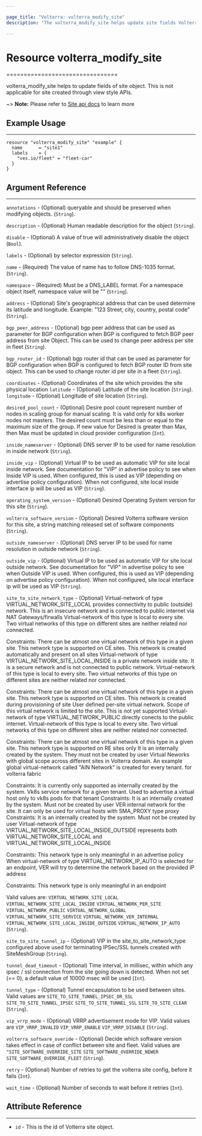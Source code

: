 ```yaml
---

page_title: "Volterra: volterra_modify_site"
description: "The volterra_modify_site helps update site fields Volterra SaaS"

---
```


Resource volterra_modify_site
=============================

================================

volterra_modify_site helps to update fields of site object. This is not applicable for site created through view style APIs.

~> **Note:** Please refer to [Site api docs](https://docs.cloud.f5.com/docs/api/site) to learn more

Example Usage
-------------

---

```hcl
resource "volterra_modify_site" "example" {
  name      = "site1"
  labels    = {
    "ves.io/fleet" = "fleet-car"
  }
}

```

Argument Reference
------------------

---

`annotations` - (Optional) queryable and should be preserved when modifying objects. (`String`).

`description` - (Optional) Human readable description for the object (`String`).

`disable` - (Optional) A value of true will administratively disable the object (`Bool`).

`labels` - (Optional) by selector expression (`String`).

`name` - (Required) The value of name has to follow DNS-1035 format. (`String`).

`namespace` - (Required) Must be a DNS_LABEL format. For a namespace object itself, namespace value will be "" (`String`).

`address` - (Optional) Site's geographical address that can be used determine its latitude and longitude. Example: "123 Street, city, country, postal code" (`String`).

`bgp_peer_address` - (Optional) bgp peer address that can be used as parameter for BGP configuration when BGP is configured to fetch BGP peer address from site Object. This can be used to change peer address per site in fleet (`String`).

`bgp_router_id` - (Optional) bgp router id that can be used as parameter for BGP configuration when BGP is configured to fetch BGP router ID from site object. This can be used to change router id per site in a fleet (`String`).

`coordinates` - (Optional) Coordinates of the site which provides the site physical location `latitude` - (Optional) Latitude of the site location (`String`). `longitude` - (Optional) Longitude of site location (`String`).

`desired_pool_count` - (Optional) Desire pool count represent number of nodes in scaling group for manual scaling. It is valid only for k8s worker nodes not masters. The desired count must be less than or equal to the maximum size of the group. If new value for Desired is greater than Max, then Max must be updated in cloud provider configuration (`Int`).

`inside_nameserver` - (Optional) DNS server IP to be used for name resolution in inside network (`String`).

`inside_vip` - (Optional) Virtual IP to be used as automatic VIP for site local inside network. See documentation for "VIP" in advertise policy to see when Inside VIP is used. When configured, this is used as VIP (depending on advertise policy configuration). When not configured, site local inside interface ip will be used as VIP (`String`).

`operating_system_version` - (Optional) Desired Operating System version for this site (`String`).

`volterra_software_version` - (Optional) Desired Volterra software version for this site, a string matching released set of software components (`String`).

`outside_nameserver` - (Optional) DNS server IP to be used for name resolution in outside network (`String`).

`outside_vip` - (Optional) Virtual IP to be used as automatic VIP for site local outside network. See documentation for "VIP" in advertise policy to see when Outside VIP is used. When configured, this is used as VIP (depending on advertise policy configuration). When not configured, site local interface ip will be used as VIP (`String`).

`site_to_site_network_type` - (Optional) Virtual-network of type VIRTUAL_NETWORK_SITE_LOCAL provides connectivity to public (outside) network. This is an insecure network and is connected to public internet via NAT Gateways/firwalls Virtual-network of this type is local to every site. Two virtual networks of this type on different sites are neither related nor connected.

Constraints: There can be atmost one virtual network of this type in a given site. This network type is supported on CE sites. This network is created automatically and present on all sites Virtual-network of type VIRTUAL_NETWORK_SITE_LOCAL_INSIDE is a private network inside site. It is a secure network and is not connected to public network. Virtual-network of this type is local to every site. Two virtual networks of this type on different sites are neither related nor connected.

Constraints: There can be atmost one virtual network of this type in a given site. This network type is supported on CE sites. This network is created during provisioning of site User defined per-site virtual network. Scope of this virtual network is limited to the site. This is not yet supported Virtual-network of type VIRTUAL_NETWORK_PUBLIC directly conects to the public internet. Virtual-network of this type is local to every site. Two virtual networks of this type on different sites are neither related nor connected.

Constraints: There can be atmost one virtual network of this type in a given site. This network type is supported on RE sites only It is an internally created by the system. They must not be created by user Virtual Neworks with global scope across different sites in Volterra domain. An example global virtual-network called "AIN Network" is created for every tenant. for volterra fabric

Constraints: It is currently only supported as internally created by the system. Vk8s service network for a given tenant. Used to advertise a virtual host only to vk8s pods for that tenant Constraints: It is an internally created by the system. Must not be created by user VER internal network for the site. It can only be used for virtual hosts with SMA_PROXY type proxy Constraints: It is an internally created by the system. Must not be created by user Virtual-network of type VIRTUAL_NETWORK_SITE_LOCAL_INSIDE_OUTSIDE represents both VIRTUAL_NETWORK_SITE_LOCAL and VIRTUAL_NETWORK_SITE_LOCAL_INSIDE

Constraints: This network type is only meaningful in an advertise policy When virtual-network of type VIRTUAL_NETWORK_IP_AUTO is selected for an endpoint, VER will try to determine the network based on the provided IP address

Constraints: This network type is only meaningful in an endpoint

Valid values are: `VIRTUAL_NETWORK_SITE_LOCAL` `VIRTUAL_NETWORK_SITE_LOCAL_INSIDE` `VIRTUAL_NETWORK_PER_SITE` `VIRTUAL_NETWORK_PUBLIC` `VIRTUAL_NETWORK_GLOBAL` `VIRTUAL_NETWORK_SITE_SERVICE` `VIRTUAL_NETWORK_VER_INTERNAL` `VIRTUAL_NETWORK_SITE_LOCAL_INSIDE_OUTSIDE` `VIRTUAL_NETWORK_IP_AUTO` (`String`).

`site_to_site_tunnel_ip` - (Optional) VIP in the site_to_site_network_type configured above used for terminating IPSec/SSL tunnels created with SiteMeshGroup (`String`).

`tunnel_dead_timeout` - (Optional) Time interval, in millisec, within which any ipsec / ssl connection from the site going down is detected. When not set (== 0), a default value of 10000 msec will be used (`Int`).

`tunnel_type` - (Optional) Tunnel encapsulation to be used between sites. Valid values are `SITE_TO_SITE_TUNNEL_IPSEC_OR_SSL` `SITE_TO_SITE_TUNNEL_IPSEC` `SITE_TO_SITE_TUNNEL_SSL` `SITE_TO_SITE_CLEAR` (`String`).

`vip_vrrp_mode` - (Optional) VRRP advertisement mode for VIP. Valid values are `VIP_VRRP_INVALID` `VIP_VRRP_ENABLE` `VIP_VRRP_DISABLE` (`String`).

`volterra_software_overide` - (Optional) Decide which software version takes effect in case of conflict between site and fleet. Valid values are `"SITE_SOFTWARE_OVERRIDE_SITE` `SITE_SOFTWARE_OVERRIDE_NEWER` `SITE_SOFTWARE_OVERRIDE_FLEET` (`String`).

`retry` - (Optional) Number of retries to get the volterra site config, before it fails (`Int`).

`wait_time` - (Optional) Number of seconds to wait before it retries (`Int`).

Attribute Reference
-------------------

---

-	`id` - This is the id of Volterra site object.
